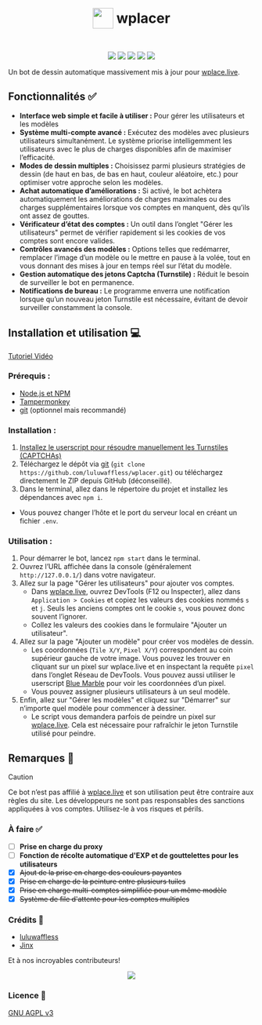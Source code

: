<h1 align="center"><p style="display: inline-flex; align-items: center; gap: 0.25em"><img style="width: 1.5em; height: 1.5em;" src="public/icons/favicon.png">wplacer</p></h1>

<p align="center"><img src="https://img.shields.io/github/package-json/v/luluwaffless/wplacer">
<a href="LICENSE"><img src="https://img.shields.io/github/license/luluwaffless/wplacer"></a>
<a href="https://discord.gg/qbtcWrHJvR"><img src="https://img.shields.io/badge/Support-gray?style=flat&logo=Discord&logoColor=white&logoSize=auto&labelColor=5562ea"></a>
<a href="README.md"><img src="https://img.shields.io/badge/translation-english-red"></a>
<a href="LEIAME.md"><img src="https://img.shields.io/badge/tradução-português_(brasil)-green"></a></p>

Un bot de dessin automatique massivement mis à jour pour [wplace.live](https://wplace.live/).

## Fonctionnalités ✅

-   **Interface web simple et facile à utiliser :** Pour gérer les utilisateurs et les modèles
-   **Système multi-compte avancé :** Exécutez des modèles avec plusieurs utilisateurs simultanément. Le système priorise intelligemment les utilisateurs avec le plus de charges disponibles afin de maximiser l’efficacité.
-   **Modes de dessin multiples :** Choisissez parmi plusieurs stratégies de dessin (de haut en bas, de bas en haut, couleur aléatoire, etc.) pour optimiser votre approche selon les modèles.
-   **Achat automatique d’améliorations :** Si activé, le bot achètera automatiquement les améliorations de charges maximales ou des charges supplémentaires lorsque vos comptes en manquent, dès qu’ils ont assez de gouttes.
-   **Vérificateur d’état des comptes :** Un outil dans l’onglet "Gérer les utilisateurs" permet de vérifier rapidement si les cookies de vos comptes sont encore valides.
-   **Contrôles avancés des modèles :** Options telles que redémarrer, remplacer l’image d’un modèle ou le mettre en pause à la volée, tout en vous donnant des mises à jour en temps réel sur l’état du modèle.
-   **Gestion automatique des jetons Captcha (Turnstile) :** Réduit le besoin de surveiller le bot en permanence.
-   **Notifications de bureau :** Le programme enverra une notification lorsque qu’un nouveau jeton Turnstile est nécessaire, évitant de devoir surveiller constamment la console.

## Installation et utilisation 💻
[Tutoriel Vidéo](https://www.youtube.com/watch?v=YR978U84LSY)
### Prérequis :
- [Node.js et NPM](https://nodejs.org/en/download)
- [Tampermonkey](https://www.tampermonkey.net/)
- [git](https://git-scm.com/downloads) (optionnel mais recommandé)
### Installation :
1. [Installez le userscript pour résoudre manuellement les Turnstiles (CAPTCHAs)](https://raw.githubusercontent.com/luluwaffless/wplacer/refs/heads/main/public/wplacer.user.js)
2. Téléchargez le dépôt via [git](https://git-scm.com/downloads) (`git clone https://github.com/luluwaffless/wplacer.git`) ou téléchargez directement le ZIP depuis GitHub (déconseillé).
3. Dans le terminal, allez dans le répertoire du projet et installez les dépendances avec `npm i`.
- Vous pouvez changer l’hôte et le port du serveur local en créant un fichier `.env`.
### Utilisation :
1. Pour démarrer le bot, lancez `npm start` dans le terminal.
2. Ouvrez l’URL affichée dans la console (généralement `http://127.0.0.1/`) dans votre navigateur.
3. Allez sur la page "Gérer les utilisateurs" pour ajouter vos comptes.
   - Dans [wplace.live](https://wplace.live/), ouvrez DevTools (F12 ou Inspecter), allez dans `Application > Cookies` et copiez les valeurs des cookies nommés `s` et `j`. Seuls les anciens comptes ont le cookie `s`, vous pouvez donc souvent l’ignorer.
   - Collez les valeurs des cookies dans le formulaire "Ajouter un utilisateur".
4. Allez sur la page "Ajouter un modèle" pour créer vos modèles de dessin.
   - Les coordonnées (`Tile X/Y`, `Pixel X/Y`) correspondent au coin supérieur gauche de votre image. Vous pouvez les trouver en cliquant sur un pixel sur wplace.live et en inspectant la requête `pixel` dans l’onglet Réseau de DevTools. Vous pouvez aussi utiliser le userscript [Blue Marble](https://github.com/SwingTheVine/Wplace-BlueMarble) pour voir les coordonnées d’un pixel.
   - Vous pouvez assigner plusieurs utilisateurs à un seul modèle.
5. Enfin, allez sur "Gérer les modèles" et cliquez sur "Démarrer" sur n’importe quel modèle pour commencer à dessiner.
   - Le script vous demandera parfois de peindre un pixel sur [wplace.live](https://wplace.live/). Cela est nécessaire pour rafraîchir le jeton Turnstile utilisé pour peindre.

## Remarques 📝

> [!CAUTION]
> Ce bot n’est pas affilié à [wplace.live](https://wplace.live/) et son utilisation peut être contraire aux règles du site. Les développeurs ne sont pas responsables des sanctions appliquées à vos comptes. Utilisez-le à vos risques et périls.

### À faire ✅
- [ ] **Prise en charge du proxy**
- [ ] **Fonction de récolte automatique d'EXP et de gouttelettes pour les utilisateurs**
- [x] ~~Ajout de la prise en charge des couleurs payantes~~
- [x] ~~Prise en charge de la peinture entre plusieurs tuiles~~
- [x] ~~Prise en charge multi-comptes simplifiée pour un même modèle~~
- [x] ~~Système de file d'attente pour les comptes multiples~~

### Crédits 🙏

-   [luluwaffless](https://github.com/luluwaffless)
-   [Jinx](https://github.com/JinxTheCatto)

Et à nos incroyables contributeurs!
<p align="center"><img src="https://contrib.rocks/image?repo=luluwaffless/wplacer"></p>

### Licence 📜

[GNU AGPL v3](LICENSE)
